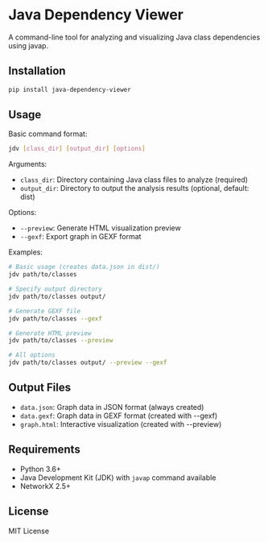 # Java Dependency Viewer

A command-line tool for analyzing and visualizing Java class dependencies using javap.

## Installation

```bash
pip install java-dependency-viewer
```

## Usage

Basic command format:
```bash
jdv [class_dir] [output_dir] [options]
```

Arguments:
- `class_dir`: Directory containing Java class files to analyze (required)
- `output_dir`: Directory to output the analysis results (optional, default: dist)

Options:
- `--preview`: Generate HTML visualization preview
- `--gexf`: Export graph in GEXF format

Examples:
```bash
# Basic usage (creates data.json in dist/)
jdv path/to/classes

# Specify output directory
jdv path/to/classes output/

# Generate GEXF file
jdv path/to/classes --gexf

# Generate HTML preview
jdv path/to/classes --preview

# All options
jdv path/to/classes output/ --preview --gexf
```

## Output Files

- `data.json`: Graph data in JSON format (always created)
- `data.gexf`: Graph data in GEXF format (created with --gexf)
- `graph.html`: Interactive visualization (created with --preview)

## Requirements

- Python 3.6+
- Java Development Kit (JDK) with `javap` command available
- NetworkX 2.5+

## License

MIT License
